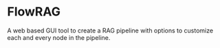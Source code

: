 # FlowRAG
A web based GUI tool to create a RAG pipeline with options to customize each and every node in the pipeline.